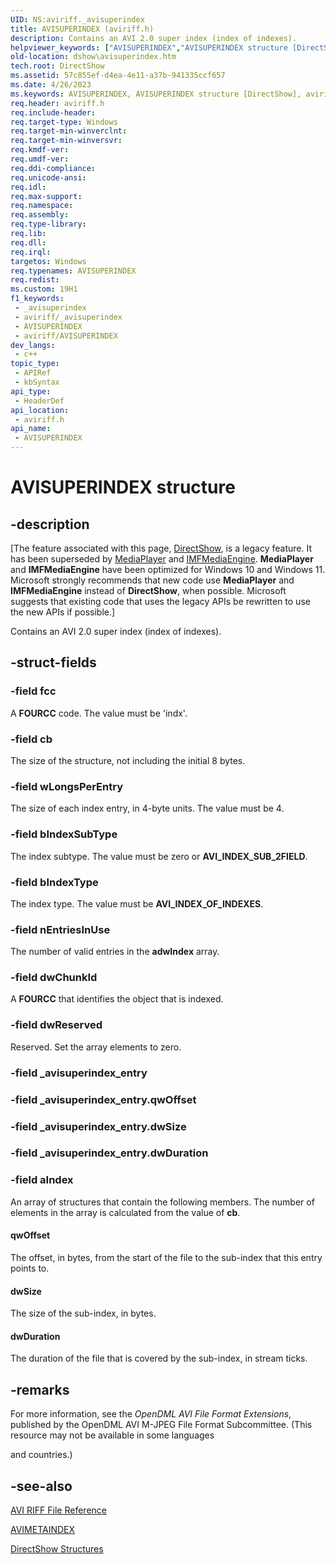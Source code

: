 ```yaml
---
UID: NS:aviriff._avisuperindex
title: AVISUPERINDEX (aviriff.h)
description: Contains an AVI 2.0 super index (index of indexes).
helpviewer_keywords: ["AVISUPERINDEX","AVISUPERINDEX structure [DirectShow]","aviriff/AVISUPERINDEX","dshow.avisuperindex"]
old-location: dshow\avisuperindex.htm
tech.root: DirectShow
ms.assetid: 57c855ef-d4ea-4e11-a37b-941335ccf657
ms.date: 4/26/2023
ms.keywords: AVISUPERINDEX, AVISUPERINDEX structure [DirectShow], aviriff/AVISUPERINDEX, dshow.avisuperindex
req.header: aviriff.h
req.include-header: 
req.target-type: Windows
req.target-min-winverclnt: 
req.target-min-winversvr: 
req.kmdf-ver: 
req.umdf-ver: 
req.ddi-compliance: 
req.unicode-ansi: 
req.idl: 
req.max-support: 
req.namespace: 
req.assembly: 
req.type-library: 
req.lib: 
req.dll: 
req.irql: 
targetos: Windows
req.typenames: AVISUPERINDEX
req.redist: 
ms.custom: 19H1
f1_keywords:
 - _avisuperindex
 - aviriff/_avisuperindex
 - AVISUPERINDEX
 - aviriff/AVISUPERINDEX
dev_langs:
 - c++
topic_type:
 - APIRef
 - kbSyntax
api_type:
 - HeaderDef
api_location:
 - aviriff.h
api_name:
 - AVISUPERINDEX
---
```


# AVISUPERINDEX structure


## -description

\[The feature associated with this page, [DirectShow](/windows/win32/directshow/directshow), is a legacy feature. It has been superseded by [MediaPlayer](/uwp/api/Windows.Media.Playback.MediaPlayer) and [IMFMediaEngine](/windows/win32/api/mfmediaengine/nn-mfmediaengine-imfmediaengine). **MediaPlayer** and **IMFMediaEngine** have been optimized for Windows 10 and Windows 11. Microsoft strongly recommends that new code use **MediaPlayer** and **IMFMediaEngine** instead of **DirectShow**, when possible. Microsoft suggests that existing code that uses the legacy APIs be rewritten to use the new APIs if possible.\]

Contains an AVI 2.0 super index (index of indexes).

## -struct-fields

### -field fcc

A <b>FOURCC</b> code. The value must be 'indx'.

### -field cb

The size of the structure, not including the initial 8 bytes.

### -field wLongsPerEntry

The size of each index entry, in 4-byte units. The value must be 4.

### -field bIndexSubType

The index subtype. The value must be zero or <b>AVI_INDEX_SUB_2FIELD</b>.

### -field bIndexType

The index type. The value must be <b>AVI_INDEX_OF_INDEXES</b>.

### -field nEntriesInUse

The number of valid entries in the <b>adwIndex</b> array.

### -field dwChunkId

A <b>FOURCC</b> that identifies the object that is indexed.

### -field dwReserved

Reserved. Set the array elements to zero.

### -field _avisuperindex_entry

### -field _avisuperindex_entry.qwOffset

### -field _avisuperindex_entry.dwSize

### -field _avisuperindex_entry.dwDuration

### -field aIndex

An array of structures that contain the following members. The number of elements in the array is calculated from the value of <b>cb</b>.



#### qwOffset

The offset, in bytes, from the start of the file to the sub-index that this entry points to.



#### dwSize

The size of the sub-index, in bytes.



#### dwDuration

The duration of the file that is covered by the sub-index, in stream ticks.

## -remarks

For more information, see the <i>OpenDML AVI File Format Extensions</i>, published by the OpenDML AVI M-JPEG File Format Subcommittee. (This resource may not be available in some languages 

and countries.)

## -see-also

<a href="/windows/desktop/DirectShow/avi-riff-file-reference">AVI RIFF File Reference</a>



<a href="/previous-versions/windows/desktop/api/aviriff/ns-aviriff-avimetaindex">AVIMETAINDEX</a>



<a href="/windows/desktop/DirectShow/directshow-structures">DirectShow Structures</a>